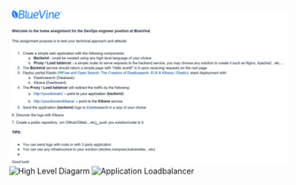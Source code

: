 ![Home Assignments](Home%20Assignment.png)
![High Level Diagarm](../misc/HighLevel.png)
![Application Loadbalancer](../misc/ALB.png)
